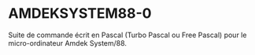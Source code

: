 # AMDEKSYSTEM88-0
Suite de commande écrit en Pascal (Turbo Pascal ou Free Pascal) pour le micro-ordinateur Amdek System/88.
